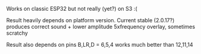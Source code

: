 Works on classic ESP32 but not really (yet?) on S3 :(

Result heavily depends on platform version. 
Current stable (2.0.17?) produces correct sound + lower amplitude 5xfrequency overlay, sometimes scratchy

Result also depends on pins
B,LR,D = 6,5,4 works much better than 12,11,14
